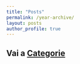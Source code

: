 ```yaml
---
title: "Posts"
permalink: /year-archive/
layout: posts
author_profile: true
---
```

## Vai a [Categorie](/categories)